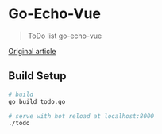 # Go-Echo-Vue

> ToDo list go-echo-vue

[Original article](https://tehnojam.pro/category/development/sozdanie-odnostranichnogo-veb-prilozhenija-na-go-echo-i-vue.html)

## Build Setup

``` bash
# build
go build todo.go

# serve with hot reload at localhost:8000
./todo
```


